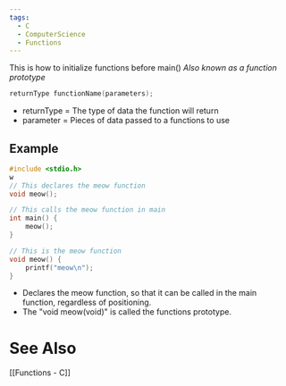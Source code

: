 ```yaml
---
tags:
  - C
  - ComputerScience
  - Functions
---
```

This is how to initialize functions before main()
*Also known as a function prototype*
``` c
returnType functionName(parameters);
```

- returnType = The type of data the function will return
- parameter = Pieces of data passed to a functions to use

## Example
``` c
#include <stdio.h>
w
// This declares the meow function
void meow();

// This calls the meow function in main
int main() {
	meow();
}

// This is the meow function
void meow() {
	printf("meow\n");
}
```
- Declares the meow function, so that it can be called in the main function, regardless of positioning.
- The "void meow(void)" is called the functions prototype.
# See Also
[[Functions - C]]